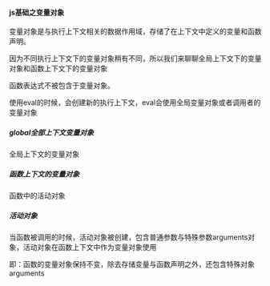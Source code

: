 #### js基础之变量对象


变量对象是与执行上下文相关的数据作用域，存储了在上下文中定义的变量和函数声明。

因为不同执行上下文下的变量对象稍有不同，所以我们来聊聊全局上下文下的变量对象和函数上下文下的变量对象

函数表达式不被包含于变量对象。

使用eval的时候，会创建新的执行上下文，eval会使用全局变量对象或者调用者的变量对象


##### global全部上下文变量对象

全局上下文的变量对象

##### 函数上下文的变量对象

函数中的活动对象

##### 活动对象

当函数被调用的时候，活动对象被创建，包含普通参数与特殊参数arguments对象，活动对象在函数上下文中作为变量对象使用

即：函数的变量对象保持不变，除去存储变量与函数声明之外，还包含特殊对象arguments